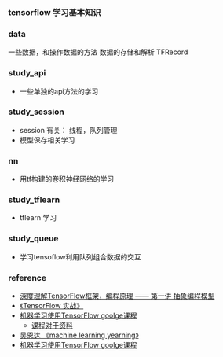 ### tensorflow 学习基本知识### data一些数据，和操作数据的方法数据的存储和解析 TFRecord### study_api* 一些单独的api方法的学习### study_session* session 有关： 线程，队列管理* 模型保存相关学习### nn* 用tf构建的卷积神经网络的学习### study_tflearn* tflearn 学习### study_queue* 学习tensoflow利用队列组合数据的交互### reference * [深度理解TensorFlow框架，编程原理 —— 第一讲 抽象编程模型](http://nooverfit.com/wp/%E6%B7%B1%E5%85%A5%E7%90%86%E8%A7%A3tensorflow%E6%A1%86%E6%9E%B6%EF%BC%8C%E7%BC%96%E7%A8%8B%E5%8E%9F%E7%90%86-%E7%AC%AC%E4%B8%80%E8%AE%B2/)* [《TensorFlow 实战》](90.004-TensorFlow实战.pdf)* [机器学习使用TensorFlow goolge课程](https://www.coursera.org/specializations/machine-learning-tensorflow-gcp)    * [课程对于资料](Machine%20Learning%20with%20TensorFlow%20on%20Google%20Cloud%20Platform)* [吴恩达 《machine learning yearning》](https://xiaqunfeng.gitbooks.io/machine-learning-yearning/content/chapter1.html)* [机器学习使用TensorFlow goolge课程](https://www.coursera.org/specializations/machine-learning-tensorflow-gcp)     